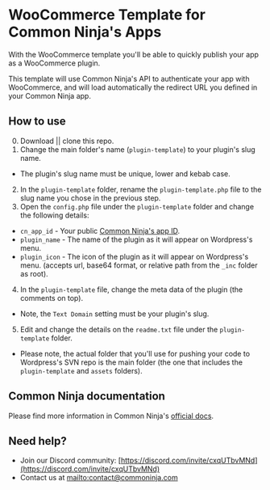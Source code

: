 # WooCommerce Template for Common Ninja's Apps

With the WooCommerce template you'll be able to quickly publish your app as a WooCommerce plugin. 

This template will use Common Ninja's API to authenticate your app with WooCommerce, and will load automatically the redirect URL you defined in your Common Ninja app.

## How to use

0. Download || clone this repo.
1. Change the main folder's name (`plugin-template`) to your plugin's slug name.
  - The plugin's slug name must be unique, lower and kebab case.
2. In the `plugin-template` folder, rename the `plugin-template.php` file to the slug name you chose in the previous step.
3. Open the `config.php` file under the `plugin-template` folder and change the following details:
  - `cn_app_id` - Your public [Common Ninja's app ID](https://www.commoninja.com/developer/apps).
  - `plugin_name` - The name of the plugin as it will appear on Wordpress's menu.
  - `plugin_icon` - The icon of the plugin as it will appear on Wordpress's menu. (accepts url, base64 format, or relative path from the `_inc` folder as root).
4. In the `plugin-template` file, change the meta data of the plugin (the comments on top).
  - Note, the `Text Domain` setting must be your plugin's slug.
5. Edit and change the details on the `readme.txt` file under the `plugin-template` folder.

* Please note, the actual folder that you'll use for pushing your code to Wordpress's SVN repo is the main folder (the one that includes the `plugin-template` and `assets` folders).

## Common Ninja documentation

Please find more information in Common Ninja's [official docs](https://docs.commoninja.com).

## Need help?

* Join our Discord community: [https://discord.com/invite/cxqUTbvMNd](https://discord.com/invite/cxqUTbvMNd)
* Contact us at [mailto:contact@commoninja.com](contact@commoninja.com)